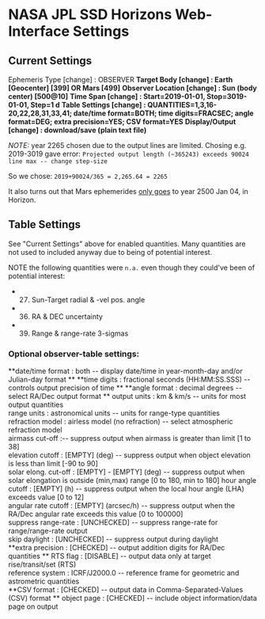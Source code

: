 # NASA JPL SSD Horizons Web-Interface Settings

## Current Settings

Ephemeris Type [change] :  	OBSERVER
**Target Body [change] :  	 	Earth [Geocenter] [399]   OR   Mars [499]**
**Observer Location [change] :  	Sun (body center) [500@10]**
**Time Span [change] :  	Start=2019-01-01, Stop=3019-01-01, Step=1 d**
**Table Settings [change] : 	QUANTITIES=1,3,16-20,22,28,31,33,41; date/time format=BOTH; time digits=FRACSEC; angle format=DEG; extra precision=YES; CSV format=YES**
**Display/Output [change] : 	download/save (plain text file)**

_NOTE:_
year 2265 chosen due to the output lines are limited. Chosing e.g. 2019-3019 gave error:
`Projected output length (~365243) exceeds 90024 line max -- change step-size`

So we chose:
`2019+90024/365 = 2,265.64 = 2265`

It also turns out that Mars ephemerides [only goes](https://ssd.jpl.nasa.gov/eph_spans.cgi?id=A) to year 2500 Jan 04, in Horizon.

## Table Settings

See "Current Settings" above for enabled quantities. Many quantities are not used to included anyway due to being of potential interest.

NOTE the following quantities were `n.a.` even though they could've been of potential interest:
- 27.	Sun-Target radial & -vel pos. angle
- 36.	RA & DEC uncertainty
- 39.	Range & range-rate 3-sigmas

### Optional observer-table settings:
**date/time format : both   -- display date/time in year-month-day and/or Julian-day format  **
**time digits : fractional seconds (HH:MM:SS.SSS)   -- controls output precision of time  **
**angle format : decimal degrees   -- select RA/Dec output format  **
output units : km & km/s   -- units for most output quantities  
range units : astronomical units   -- units for range-type quantities  
refraction model : airless model (no refraction)   -- select atmospheric refraction model  
airmass cut-off :-- suppress output when airmass is greater than limit [1 to 38]  
elevation cutoff : [EMPTY]   (deg) -- suppress output when object elevation is less than limit [-90 to 90]  
solar elong. cut-off : [EMPTY] - [EMPTY]   (deg) -- suppress output when solar elongation is outside (min,max) range [0 to 180, min to 180]
hour angle cutoff : [EMPTY]   (h) -- suppress output when the local hour angle (LHA) exceeds value [0 to 12]  
angular rate cutoff : [EMPTY]   (arcsec/h) -- suppress output when the RA/Dec angular rate exceeds this value [0 to 100000]  
suppress range-rate : [UNCHECKED]   -- suppress range-rate for range/range-rate output  
skip daylight : [UNCHECKED]   -- suppress output during daylight  
**extra precision : [CHECKED]   -- output addition digits for RA/Dec quantities  **
RTS flag : [DISABLE]   -- output data only at target rise/transit/set (RTS)  
reference system : ICRF/J2000.0	 -- reference frame for geometric and astrometric quantities  
**CSV format : [CHECKED]   -- output data in Comma-Separated-Values (CSV) format  **
object page : [CHECKED]   -- include object information/data page on output  
